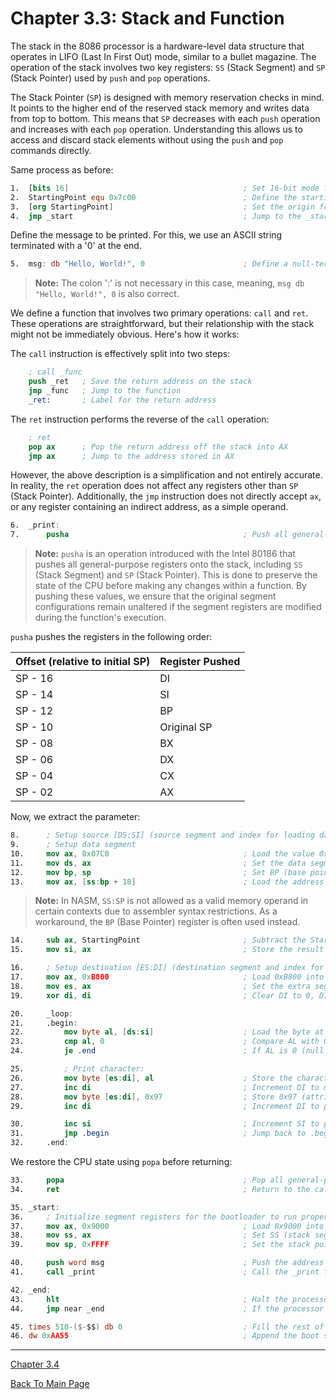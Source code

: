 # Chapter 3.3: Stack and Function

The stack in the 8086 processor is a hardware-level data structure that operates
in LIFO (Last In First Out) mode, similar to a bullet magazine.
The operation of the stack involves two key registers: `SS` (Stack Segment) and
`SP` (Stack Pointer) used by `push` and `pop` operations.

The Stack Pointer (`SP`) is designed with memory reservation checks in mind.
It points to the higher end of the reserved stack memory and writes data from top
to bottom. This means that `SP` decreases with each `push` operation and increases
with each `pop` operation. Understanding this allows us to access and discard stack
elements without using the `push` and `pop` commands directly.

Same process as before:
```nasm
1.  [bits 16]                                       ; Set 16-bit mode for the program
2.  StartingPoint equ 0x7c00                        ; Define the starting point of the bootloader at memory address 0x7c00
3.  [org StartingPoint]                             ; Set the origin for the program, meaning the code will start at memory address 0x7c00
4.  jmp _start                                      ; Jump to the _start label to begin execution of the bootloader
```

Define the message to be printed. For this, we use an ASCII string terminated with a '0' at the end.
```nasm
5.  msg: db "Hello, World!", 0                      ; Define a null-terminated string "Hello, World!" that will be printed to the screen
```
> **Note:** The colon ':' is not necessary in this case, meaning, `msg db "Hello, World!", 0` is also correct.

We define a function that involves two primary operations: `call` and `ret`.
These operations are straightforward, but their relationship with the stack might
not be immediately obvious. Here's how it works:

The `call` instruction is effectively split into two steps:
```nasm
    ; call _func
    push _ret   ; Save the return address on the stack
    jmp _func   ; Jump to the function
    _ret:       ; Label for the return address
```

The `ret` instruction performs the reverse of the `call` operation:
```nasm
    ; ret
    pop ax      ; Pop the return address off the stack into AX
    jmp ax      ; Jump to the address stored in AX
```

However, the above description is a simplification and not entirely accurate.
In reality, the `ret` operation does not affect any registers other than
`SP` (Stack Pointer). Additionally, the `jmp` instruction does not directly
accept `ax`, or any register containing an indirect address, as a simple operand.

```nasm
6.  _print:
7.      pusha                                       ; Push all general-purpose registers (AX, BX, CX, DX, SI, DI, BP, SP) onto the stack to preserve their values
```
> **Note:** `pusha` is an operation introduced with the Intel 80186 that pushes
> all general-purpose registers onto the stack, including `SS` (Stack Segment) and `SP`
> (Stack Pointer). This is done to preserve the state of the CPU before making any
> changes within a function. By pushing these values, we ensure that the original
> segment configurations remain unaltered if the segment registers are modified during
> the function's execution.

`pusha` pushes the registers in the following order:

| Offset (relative to initial SP) | Register Pushed |
|---------------------------------|-----------------|
| SP - 16                         | DI              |
| SP - 14                         | SI              |
| SP - 12                         | BP              |
| SP - 10                         | Original SP     |
| SP - 08                         | BX              |
| SP - 06                         | DX              |
| SP - 04                         | CX              |
| SP - 02                         | AX              |

Now, we extract the parameter:
```nasm
8.      ; Setup source [DS:SI] (source segment and index for loading data)
9.      ; Setup data segment
10.     mov ax, 0x07C0                              ; Load the value 0x07C0 into AX, which is the segment address of the bootloader
11.     mov ds, ax                                  ; Set the data segment (DS) to the bootloader's segment
12.     mov bp, sp                                  ; Set BP (base pointer) to point to the current stack pointer (SP), which holds the string base address
13.     mov ax, [ss:bp + 18]                        ; Load the address from the stack at [SS:BP+18], which is the parameter provided before calling, into AX
```
> **Note:** In NASM, `SS:SP` is not allowed as a valid memory operand in certain
> contexts due to assembler syntax restrictions.
> As a workaround, the `BP` (Base Pointer) register is often used instead.

```nasm
14.     sub ax, StartingPoint                       ; Subtract the StartingPoint address from the value in AX to get the relative position of the message
15.     mov si, ax                                  ; Store the result into SI, which now holds the relative position of the message for the data segment to work

16.     ; Setup destination [ES:DI] (destination segment and index for video memory)
17.     mov ax, 0xB800                              ; Load 0xB800 into AX, which is the segment address of video memory in text mode
18.     mov es, ax                                  ; Set the extra segment (ES) to the video memory segment
19.     xor di, di                                  ; Clear DI to 0, DI will be used as the destination index in video memory

20.     _loop:
21.     .begin:
22.         mov byte al, [ds:si]                    ; Load the byte at [DS:SI] into AL (this is a character from the "Hello, World!" string)
23.         cmp al, 0                               ; Compare AL with 0 (null terminator)
24.         je .end                                 ; If AL is 0 (null terminator), jump to the .end label to finish the printing process

25.         ; Print character:
26.         mov byte [es:di], al                    ; Store the character in AL at the video memory address [ES:DI]
27.         inc di                                  ; Increment DI to move to the next position in video memory
28.         mov byte [es:di], 0x97                  ; Store 0x97 (attribute byte, color) at [ES:DI] for the character
29.         inc di                                  ; Increment DI to point to the next space for the next character

30.         inc si                                  ; Increment SI to point to the next character in the source string
31.         jmp .begin                              ; Jump back to .begin to process the next character
32.     .end:
```

We restore the CPU state using `popa` before returning:
```nasm
33.     popa                                        ; Pop all general-purpose registers from the stack to restore their original values
34.     ret                                         ; Return to the caller (the return address will be popped from the stack)
```

```nasm
35. _start:
36.     ; Initialize segment registers for the bootloader to run properly
37.     mov ax, 0x9000                              ; Load 0x9000 into AX, which is the segment for the stack
38.     mov ss, ax                                  ; Set SS (stack segment) to the value in AX (0x9000)
39.     mov sp, 0xFFFF                              ; Set the stack pointer (SP) to 0xFFFF, which is at the top of DRAM

40.     push word msg                               ; Push the address of the msg string onto the stack
41.     call _print                                 ; Call the _print function to display the message on the screen

42. _end:
43.     hlt                                         ; Halt the processor (end of the program)
44.     jmp near _end                               ; If the processor is not halted, jump to _end to create an infinite loop

45. times 510-($-$$) db 0                           ; Fill the rest of the boot sector with zeros until it is 510 bytes in total
46. dw 0xAA55                                       ; Append the boot sector signature 0xAA55 to mark it as a valid bootable sector
```

---

[Chapter 3.4](3.4_memory_addressing.md)

[Back To Main Page](../README.md)

